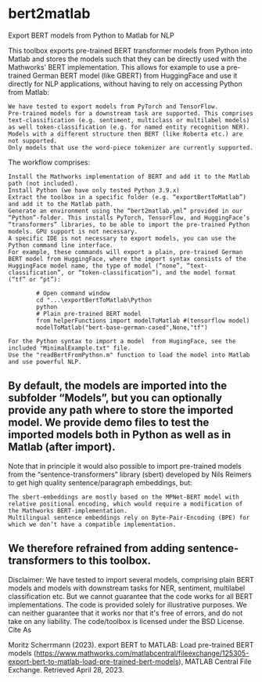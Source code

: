 # bert2matlab

Export BERT models from Python to Matlab for NLP


This toolbox exports pre-trained BERT transformer models from Python into Matlab and stores the models such that they can be directly used with the Mathworks' BERT implementation. 
This allows for example to use a pre-trained German BERT model (like GBERT) from HuggingFace and use it directly for NLP applications, without having to rely on accessing Python from Matlab: 

    We have tested to export models from PyTorch and TensorFlow. 
    Pre-trained models for a downstream task are supported. This comprises text-classification (e.g. sentiment, multiclass or multilabel models) as well token-classification (e.g. for named entity recognition NER).   
    Models with a different structure then BERT (like Roberta etc.) are not supported.
    Only models that use the word-piece tokenizer are currently supported.

The workflow comprises:

    Install the Mathworks implementation of BERT and add it to the Matlab path (not included).
    Install Python (we have only tested Python 3.9.x)
    Extract the toolbox in a specific folder (e.g. “exportBertToMatlab”) and add it to the Matlab path. 
    Generate an environment using the “bert2matlab.yml” provided in our “Python”-folder. This installs PyTorch, TensorFlow, and HuggingFace’s “transformers” libraries, to be able to import the pre-trained Python models. GPU support is not necessary. 
    A specific IDE is not necessary to export models, you can use the Python command line interface. 
    For example, these commands will export a plain, pre-trained German BERT model from HuggingFace, where the import syntax consists of the HuggingFace model name, the type of model (“none”, “text-classification”, or “token-classification”), and the model format (“tf” or “pt”):

            # Open command window
            cd "...\exportBertToMatlab\Python
            python
            # Plain pre-trained BERT model
            from helperFunctions import modelToMatlab #(tensorflow model)
            modelToMatlab("bert-base-german-cased",None,"tf") 

    For the Python syntax to import a model  from HugingFace, see the included "MinimalExample.txt" file.
    Use the "readBertFromPython.m" function to load the model into Matlab and use powerful NLP.

By default, the models are imported into the subfolder “Models”, but you can optionally provide any path where to store the imported model.
We provide demo files to test the imported models both in Python as well as in Matlab (after import). 
-------------------------------- 
Note that in principle it would also possible to import pre-trained models from the “sentence-transformers” library (sbert) developed by Nils Reimers to get high quality sentence/paragraph embeddings, but:

    The sbert-embeddings are mostly based on the MPNet-BERT model with relative positional encoding, which would require a modification of the Mathworks BERT-implementation.
    Multilingual sentence embeddings rely on Byte-Pair-Encoding (BPE) for which we don’t have a compatible implementation.

We therefore refrained from adding sentence-transformers to this toolbox.
------------------------------------------------------
Disclaimer: We have tested to import several models, comprising plain BERT models and models with downstream tasks for NER, sentiment, multilabel classification etc. But we cannot guarantee that the code works for all BERT implementations. 
The code is provided solely for illustrative purposes. We can neither guarantee that it works nor that it's free of errors, and do not take on any liability. 
The code/toolbox is licensed under the BSD License.
Cite As

Moritz Scherrmann (2023). export BERT to MATLAB: Load pre-trained BERT models (https://www.mathworks.com/matlabcentral/fileexchange/125305-export-bert-to-matlab-load-pre-trained-bert-models), MATLAB Central File Exchange. Retrieved April 28, 2023.
